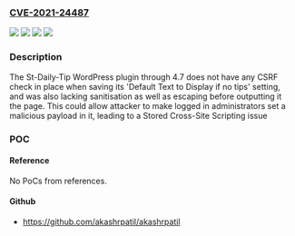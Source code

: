 ### [CVE-2021-24487](https://cve.mitre.org/cgi-bin/cvename.cgi?name=CVE-2021-24487)
![](https://img.shields.io/static/v1?label=Product&message=St-Daily-Tip&color=blue)
![](https://img.shields.io/static/v1?label=Version&message=4.7%3C%3D%204.7%20&color=brighgreen)
![](https://img.shields.io/static/v1?label=Vulnerability&message=CWE-352%20Cross-Site%20Request%20Forgery%20(CSRF)&color=brighgreen)
![](https://img.shields.io/static/v1?label=Vulnerability&message=CWE-79%20Cross-site%20Scripting%20(XSS)&color=brighgreen)

### Description

The St-Daily-Tip WordPress plugin through 4.7 does not have any CSRF check in place when saving its 'Default Text to Display if no tips' setting, and was also lacking sanitisation as well as escaping before outputting it the page. This could allow attacker to make logged in administrators set a malicious payload in it, leading to a Stored Cross-Site Scripting issue

### POC

#### Reference
No PoCs from references.

#### Github
- https://github.com/akashrpatil/akashrpatil

